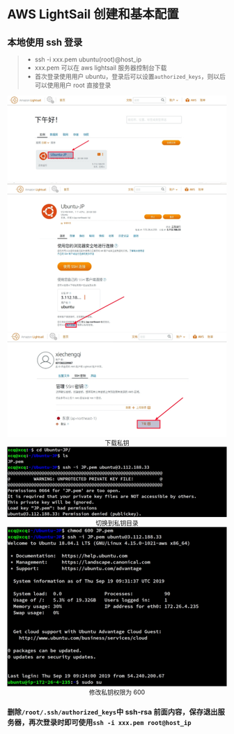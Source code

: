 # AWS LightSail 创建和基本配置

## 本地使用 ssh 登录

> * ssh -i xxx.pem ubuntu(root)@host_ip
  > * xxx.pem 可以在 aws lightsail 服务器控制台下载
  > * 首次登录使用用户 ubuntu，登录后可以设置`authorized_keys`，则以后可以使用用户 root 直接登录

<div align=center>
  <img src="./images/02.jpg"><br/>
</div>

<div align=center>
  <img src="./images/03.jpg"><br/>
</div>


<div align=center>
  <img src="./images/04.jpg"><br/>下载私钥
</div>

<div align=center>
  <img src="./images/05.jpg"><br/>切换到私钥目录
</div>


<div align=center>
  <img src="./images/06.jpg"><br/>修改私钥权限为 600
</div>

### 删除`/root/.ssh/authorized_keys`中 ssh-rsa 前面内容，保存退出服务器，再次登录时即可使用`ssh -i xxx.pem root@host_ip`
